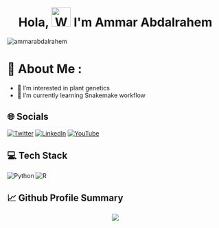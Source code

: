 <h1 align="center"> Hola, <img src="https://raw.githubusercontent.com/nixin72/nixin72/master/wave.gif" 
         alt="Waving hand animated gif"
         height="45"
         width="45" /> I'm Ammar Abdalrahem</h1>

<p align="left"> <img src="https://komarev.com/ghpvc/?username=ammarabdalrahem&label=Views&color=blue&style=plastic&style=for-the-badge" alt="ammarabdalrahem" /> </p>

# 💫 About Me :
- 👀 I’m interested in plant genetics 
- 🌱 I’m currently learning Snakemake workflow

## 🌐 Socials
 [![Twitter](https://img.shields.io/twitter/follow/AbdalrahemAmmar?logo=Twitter&style=for-the-badge)](https://twitter.com/AbdalrahemAmmar) [![LinkedIn](https://img.shields.io/badge/LinkedIn-0077B5?style=for-the-badge&logo=linkedin&logoColor=white)](https://www.linkedin.com/in/ammar-abdalrahem) [![YouTube](https://img.shields.io/badge/YouTube-FF0000?style=for-the-badge&logo=youtube&logoColor=white)](https://www.youtube.com/channel/UCzEYKFOoTY6rL4rGp3QqqQA)
 

## 💻 Tech Stack
![Python](https://img.shields.io/badge/python-3670A0?style=for-the-badge&logo=python&logoColor=ffdd54)
![R](https://img.shields.io/badge/R-BCBCBC?style=for-the-badge&logo=R&logoColor=2986CC)


 ## 📈 Github Profile Summary
<p align="center">
  <img src="https://github-profile-summary-cards.vercel.app/api/cards/profile-details?username=ammarabdalrahem&theme=vue"/>
</p>

